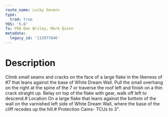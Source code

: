 ```yaml
---
route_name: Lucky Sevens
type:
  trad: true
YDS: '5.6'
fa: FRA Dan Briley, Mark Quinn
metadata:
  legacy_id: '113977846'
---
```

# Description
Climb small seams and cracks on the face of a large flake in the likeness of #7 that leans against the base of White Dream Wall. Pull the small overhang on the right at the spine of the 7 or traverse the roof left and finish on a thin crack straight up. Belay on top of the flake with gear, walk off left to descend.# Location
On a large flake that leans against the bottom of the wall on the varnished left side of White Dream Wall, where the base of the cliff recedes up the hill.# Protection
Cams- TCUs to 3".